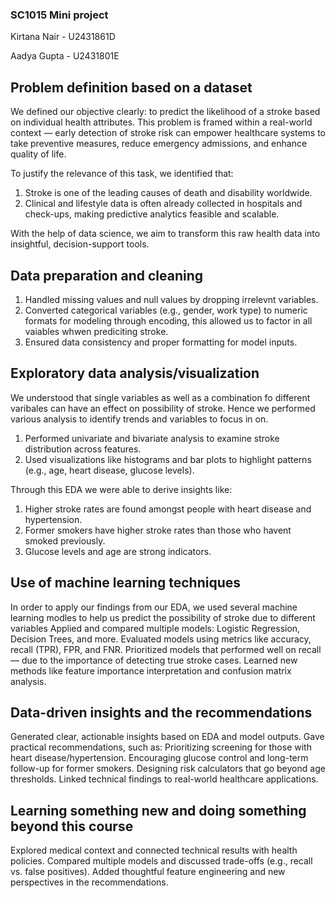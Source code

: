 ### SC1015 Mini project 
Kirtana Nair - U2431861D

Aadya Gupta - U2431801E

## Problem definition based on a dataset
We defined our objective clearly: to predict the likelihood of a stroke based on individual health attributes. This problem is framed within a real-world context — early detection of stroke risk can empower healthcare systems to take preventive measures, reduce emergency admissions, and enhance quality of life.

To justify the relevance of this task, we identified that:

1) Stroke is one of the leading causes of death and disability worldwide.
2) Clinical and lifestyle data is often already collected in hospitals and check-ups, making predictive analytics feasible and scalable.

With the help of data science, we aim to transform this raw health data into insightful, decision-support tools.


## Data preparation and cleaning
1) Handled missing values and null values by dropping irrelevnt variables.
2) Converted categorical variables (e.g., gender, work type) to numeric formats for modeling through encoding, this allowed us to factor in all vaiables whwen prediciting stroke. 
3) Ensured data consistency and proper formatting for model inputs.

## Exploratory data analysis/visualization 
We understood that single variables as well as a combination fo different varibales can have an effect on possibility of stroke. Hence we performed various analysis to identify trends and variables to focus in on. 

1) Performed univariate and bivariate analysis to examine stroke distribution across features.
2) Used visualizations like histograms and bar plots to highlight patterns (e.g., age, heart disease, glucose levels).
   
Through this EDA we were able to derive insights like:
1) Higher stroke rates are found amongst people with heart disease and hypertension.
2) Former smokers have higher stroke rates than those who havent smoked previously.
3) Glucose levels and age are strong indicators.

## Use of machine learning techniques 
In order to apply our findings from our EDA, we used several machine learning modles to help us predict the possibility of stroke due to different variables
Applied and compared multiple models: Logistic Regression, Decision Trees, and more.
Evaluated models using metrics like accuracy, recall (TPR), FPR, and FNR.
Prioritized models that performed well on recall — due to the importance of detecting true stroke cases.
Learned new methods like feature importance interpretation and confusion matrix analysis.

## Data-driven insights and the recommendations
Generated clear, actionable insights based on EDA and model outputs.
Gave practical recommendations, such as:
Prioritizing screening for those with heart disease/hypertension.
Encouraging glucose control and long-term follow-up for former smokers.
Designing risk calculators that go beyond age thresholds.
Linked technical findings to real-world healthcare applications.


## Learning something new and doing something beyond this course
Explored medical context and connected technical results with health policies.
Compared multiple models and discussed trade-offs (e.g., recall vs. false positives).
Added thoughtful feature engineering and new perspectives in the recommendations.

